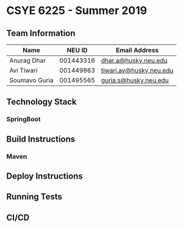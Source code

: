 # CSYE 6225 - Summer 2019

## Team Information

| Name | NEU ID | Email Address |
| --- | --- | --- |
|Anurag Dhar |001443316 | dhar.a@husky.neu.edu|
|Avi Tiwari | 001449863| tiwari.av@husky.neu.edu|
|Soumavo Guria |001495565 |guria.s@husky.neu.edu |

## Technology Stack
### SpringBoot

## Build Instructions
### Maven 

## Deploy Instructions


## Running Tests


## CI/CD


